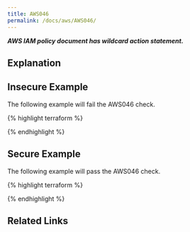 ```yaml
---
title: AWS046
permalink: /docs/aws/AWS046/
---
```


***AWS IAM policy document has wildcard action statement.***

## Explanation






## Insecure Example

The following example will fail the AWS046 check.

{% highlight terraform %}



{% endhighlight %}



## Secure Example

The following example will pass the AWS046 check.

{% highlight terraform %}



{% endhighlight %}


## Related Links


